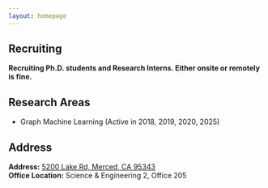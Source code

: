 ```yaml
---
layout: homepage
---
```


## Recruiting

**Recruiting Ph.D. students and Research Interns. Either onsite or remotely is fine.**<br>

## Research Areas

- Graph Machine Learning (Active in 2018, 2019, 2020, 2025)



## Address
**Address:** [5200 Lake Rd, Merced, CA 95343](https://g.co/kgs/4tVi9BQ)
<br>
**Office Location:**  Science & Engineering 2, Office 205